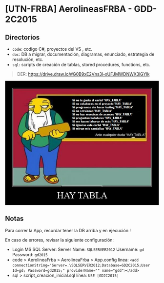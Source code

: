 # [UTN-FRBA] AerolineasFRBA - GDD-2C2015
## Directorios
 
* `code`: codigo C#, proyectos del VS , etc.
* `doc`: DB a migrar, documentación, diagramas, enunciado, estrategia de resolución, etc.
* `sql`: scripts de creación de tablas, stored procedures, functions, etc.

> DER: https://drive.draw.io/#G0B9xE2Vns3l-xUFJMWDNWX3lGYlk


![alt tag](https://github.com/lemmau/aerolineasFRBA/blob/master/images/HAY_TABLA.png)


## Notas

Para correr la App, recordar tener la DB arriba y en ejecución !

En caso de errores, revisar la siguiente configuración:


* Login MS SQL Server: 
 Server Name: `SQLSERVER2012`
 Username: `gd`
 Password: `gd2015`
* code > AerolineaFrba > AerolineaFrba > App.config
línea: `<add connectionString="Server=.\SQLSERVER2012;Database=GD2C2015;User Id=gd; Password=gd2015;" providerName="" name="gdd"></add>`
* sql > script_creacion_inicial.sql
 línea: `USE [GD2C2015]`
